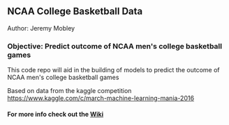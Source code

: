 ## NCAA College Basketball Data ##

Author: Jeremy Mobley

### Objective: Predict outcome of NCAA men's college basketball games

This code repo will aid in the building of models to predict the outcome of NCAA men's college basketball games

Based on data from the kaggle competition  
https://www.kaggle.com/c/march-machine-learning-mania-2016

#### For more info check out the [Wiki](https://github.com/jeremypmobley/cbb_data/wiki)



